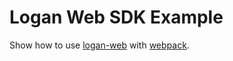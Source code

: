 # Logan Web SDK Example
Show how to use [logan-web](https://www.npmjs.com/package/logan-web) with [webpack](https://webpack.js.org/).